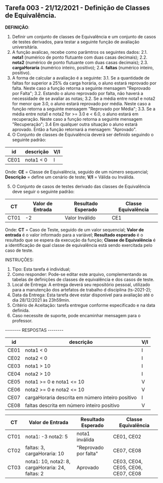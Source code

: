 ## Tarefa 003 - 21/12/2021 - Definição de Classes de Equivalência.

**DEFINIÇÃO**:
1. Definir um conjunto de classes de Equivalência e um conjunto de casos de testes derivados, para testar a seguinte função de avaliação universitária.
2. A função avalicao, recebe como parâmtros os seguintes dados:
   2.1. **nota1** (numérico de ponto flutuante com duas casas decimais);
   2.2. **nota2**  (numérico de ponto flutuante com duas casas decimais);
   2.3. **cargaHoraria** (numérico inteiro, positivo);
   2.4. **faltas** (numérico inteiro, positivo).
3. A forma de calcular a avaliação é a seguinte:
  3.1. Se a quantidade de faltas for superior a 25% da carga horária, o aluno estará reprovado por falta. Neste caso a função retorna a seguinte mensagem "Reprovado por Falta";
  3.2. Estando o aluno reprovado por falta, não haverá a necessidade de se avaliar as notas;
  3.2. Se a média entre nota1 e nota2 for menor que 3.0, o aluno estará reprovado por média.  Neste caso a função retorna a seguinte mensagem "Reprovado por Média";
  3.3. Se a média entre nota1 e nota2 for >= 3.0 e < 6.0, o aluno estará em recuperação.  Neste caso a função retorna a seguinte mensagem "Recuperação";
  3.4 Em qualquer outra situação o aluno estará  aprovado. Então a função retornará a mensagem: "Aprovado".
4. O Conjunto de classes de Equivalência deverá ser definido seguindo o seguinte padrão:

|id|descrição|V/I|
|--|--|--|
|CE01|nota1 < 0|I|

Onde:
**CE** = Classe de Equivalência, seguido de um número sequencial;
**Descrição** = define um cenário de teste;
**V/I** = Válida ou Inválida.

5. O Conjunto de casos de testes derivado das classes de Equivalência deve seguir o seguinte padrão:

|CT|Valor de Entrada|Resultado Esperado|Classe Equivalência|
|--|--|--|--|
|CT01|-2|Valor Inválido|CE1|

Onde:
**CT** = Caso de Teste, seguido de um valor sequencial;
**Valor de entrada** é o valor informado para a variável;
**Resultado esperado** é o resultado que se espera da execução da função;
**Classe de Equivalência** é a identificação de qual classe de equivalência está sendo exercitada pelo caso de teste.

INSTRUÇÕES:
1. Tipo: Esta tarefa é individual;
2. Como responder: Pode-se editar este arquivo, complementando as tabelas de definições de classes de equivalência e dos casos de teste.
2. Local de Entrega: A entrega deverá seu repositório pessoal, utilizado para a manutenção dos artefatos de trabalho d disciplina (ts-2021-2);
3. Data da Entrega: Esta tarefa deve estar disponível para avaliação até o dia 28/12/2021 às 23h59min.
4. Critério de Aceitação: tarefa entregue conforme especificado e na data definida.
5. Caso necessite de suporte, pode encaminhar mensagem para o professor.


-------- RESPOSTAS --------

|id|descrição|V/I|
|--|--|--|
|CE01|nota1 < 0|I|
|CE02|nota2 < 0|I|
|CE03|nota1 > 10|I|
|CE04|nota2 > 10|I|
|CE05|nota1 >= 0 e nota1 <= 10|V|
|CE06|nota2 >= 0 e nota2 <= 10|V|
|CE07|cargaHoraria descrita em número inteiro positivo|I|
|CE08|faltas descrita em número inteiro positivo|V|

|CT|Valor de Entrada|Resultado Esperado|Classe Equivalência|
|--|--|--|--|
|CT01|nota1: -3 nota2: 5|nota1 inválida|CE01, CE02|
|CT02|faltas: 3, cargaHoraria: 10|"Reprovado por falta"|CE07, CE08|
|CT03|nota1: 10, nota2: 8, cargaHoraria: 24, faltas: 2|Aprovado|CE03, CE04, CE05, CE06, CE07, CE08|



